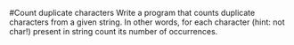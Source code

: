 #Count duplicate characters
Write a program that counts duplicate characters from a given string.
In other words, for each character (hint: not char!) present in string count its number of occurrences.